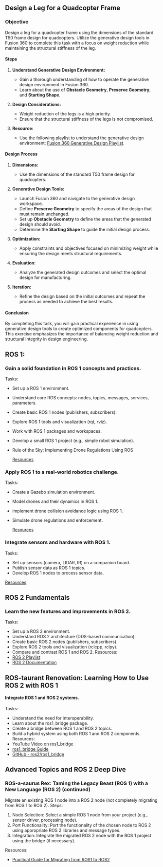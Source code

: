 ## Design a Leg for a Quadcopter Frame

### Objective

Design a leg for a quadcopter frame using the dimensions of the standard T50 frame design for quadcopters. Utilize the generative design tools in Fusion 360 to complete this task with a focus on weight reduction while maintaining the structural stiffness of the leg.

#### Steps

1. **Understand Generative Design Environment:**
   - Gain a thorough understanding of how to operate the generative design environment in Fusion 360.
   - Learn about the use of **Obstacle Geometry**, **Preserve Geometry**, and **Starting Shape**.

2. **Design Considerations:**
   - Weight reduction of the legs is a high priority.
   - Ensure that the structural stiffness of the legs is not compromised.

3. **Resource:**
   - Use the following playlist to understand the generative design environment: [Fusion 360 Generative Design Playlist](https://www.youtube.com/watch?v=sps-OR60fVU&list=PLEzzQIuBvBkr7tNcgERS9IIxLSPbb8A6M).

#### Design Process

1. **Dimensions:**
   - Use the dimensions of the standard T50 frame design for quadcopters.

2. **Generative Design Tools:**
   - Launch Fusion 360 and navigate to the generative design workspace.
   - Define **Preserve Geometry** to specify the areas of the design that must remain unchanged.
   - Set up **Obstacle Geometry** to define the areas that the generated design should avoid.
   - Determine the **Starting Shape** to guide the initial design process.

3. **Optimization:**
   - Apply constraints and objectives focused on minimizing weight while ensuring the design meets structural requirements.

4. **Evaluation:**
   - Analyze the generated design outcomes and select the optimal design for manufacturing.

5. **Iteration:**
   - Refine the design based on the initial outcomes and repeat the process as needed to achieve the best results.

#### Conclusion

By completing this task, you will gain practical experience in using generative design tools to create optimized components for quadcopters. This exercise emphasizes the importance of balancing weight reduction and structural integrity in design engineering.

## ROS 1:
### Gain a solid foundation in ROS 1 concepts and practices.
Tasks:
* Set up a ROS 1 environment.
* Understand core ROS concepts: nodes, topics, messages, services, parameters.
* Create basic ROS 1 nodes (publishers, subscribers).
* Explore ROS 1 tools and visualization (rqt, rviz).
* Work with ROS 1 packages and workspaces.
* Develop a small ROS 1 project (e.g., simple robot simulation).
* Rule of the Sky: Implementing Drone Regulations Using ROS
  
  [Resources](https://www.ros.org/)

### Apply ROS 1 to a real-world robotics challenge.
Tasks:
* Create a Gazebo simulation environment.
* Model drones and their dynamics in ROS 1.
* Implement drone collision avoidance logic using ROS 1.
* Simulate drone regulations and enforcement.
  
  [Resources](https://gazebosim.org/home)


### Integrate sensors and hardware with ROS 1.
Tasks:
* Set up sensors (camera, LIDAR, IR) on a companion board.
* Publish sensor data as ROS 1 topics.
* Develop ROS 1 nodes to process sensor data.
  
 [Resources](https://github.com/Intelligent-Quads/iq_tutorials)

## ROS 2 Fundamentals

### Learn the new features and improvements in ROS 2.
Tasks:
* Set up a ROS 2 environment.
* Understand ROS 2 architecture (DDS-based communication).
* Create basic ROS 2 nodes (publishers, subscribers).
* Explore ROS 2 tools and visualization (rclcpp, rclpy).
* Compare and contrast ROS 1 and ROS 2.
Resources:
* [ROS 2 Playlist](https://www.youtube.com/playlist?list=PLLSegLrePWgJudpPUof4-nVFHGkB62Izy)
* [ROS 2 Documentation](https://docs.ros.org/en/humble/index.html)

## ROS-taurant Renovation: Learning How to Use ROS 2 with ROS 1
#### Integrate ROS 1 and ROS 2 systems.
Tasks:
* Understand the need for interoperability.
* Learn about the ros1_bridge package.
* Create a bridge between ROS 1 and ROS 2 topics.
* Build a hybrid system using both ROS 1 and ROS 2 components.
Resources:
* [YouTube Video on ros1_bridge](https://www.youtube.com/watch?v=sJLvv1xtjSM)
* [ros1_bridge Guide](https://docs.ros.org/en/humble/How-To-Guides/Using-ros1_bridge-Jammy-upstream.html)
* [GitHub - ros2/ros1_bridge](https://github.com/ros2/ros1_bridge#example-1-run-the-bridge-and-the-example-talker-and-listener)

## Advanced Topics and ROS 2 Deep Dive
### ROS-a-saurus Rex: Taming the Legacy Beast (ROS 1) with a New Language (ROS 2) (continued)
Migrate an existing ROS 1 node into a ROS 2 node (not completely migrating from ROS 1 to ROS 2).
Steps:
1. Node Selection: Select a simple ROS 1 node from your project (e.g., sensor driver, processing node).
2. Port Functionality: Port the functionality of the chosen node to ROS 2 using appropriate ROS 2 libraries and message types.
3. Integration: Integrate the migrated ROS 2 node with the ROS 1 project using the bridge (if necessary).

Resources: 
* [Practical Guide for Migrating from ROS1 to ROS2](https://admantium.medium.com/robot-operating-system-practical-guide-for-migrating-from-ros1-to-ros2-2fe93aca9363)
